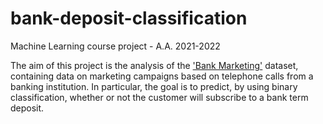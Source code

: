 # bank-deposit-classification

Machine Learning course project - A.A. 2021-2022

The aim of this project is the analysis of the ['Bank Marketing'](https://archive.ics.uci.edu/ml/datasets/bank+marketing) dataset, containing data on marketing campaigns based on telephone calls from a banking institution. In particular, the goal is to predict, by using binary classification, whether or not the customer will subscribe to a bank term deposit.
